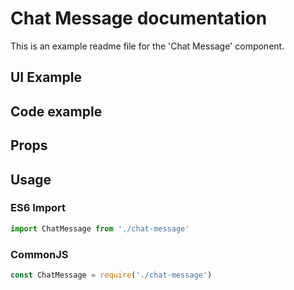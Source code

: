 # Chat Message documentation

This is an example readme file for the 'Chat Message' component.

## UI Example

<!-- STORY -->

## Code example

<!-- SOURCE -->

## Props

<!-- PROPS -->

## Usage

### ES6 Import
```js
import ChatMessage from './chat-message'
```

### CommonJS

```js
const ChatMessage = require('./chat-message')
